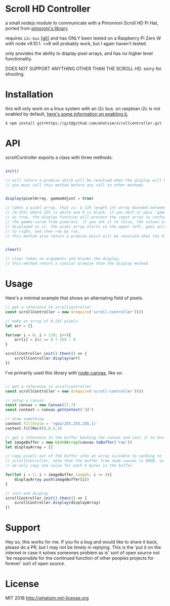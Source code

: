 Scroll HD Controller
====================

a small nodejs module to communicate with a Pimonroni Scroll HD Pi Hat, ported from 
[pimoroni's library](https://github.com/pimoroni/scroll-phat-hd)

requires `i2c-bus` \[[git](https://github.com/fivdi/i2c-bus)\] and has ONLY been
tested on a Raspberry Pi Zero W with node v9.10.1. >v8 will probably work, but
I again haven't tested.

only provides the ability to display pixel arrays, and has no higher level
functionality.

DOES NOT SUPPORT ANYTHING OTHER THAN THE SCROLL HD. sorry for shouting.

Installation
============

this will only work on a linux system with an i2c bus. on raspbian i2c
is not enabled by default, [here's some information on enabling it.](https://learn.sparkfun.com/tutorials/raspberry-pi-spi-and-i2c-tutorial#i2c-on-pi)

```
$ npm install git+https://git@github.com/whatsim/scrollcontroller.git
```

API
===

scrollController exports a class with three methods:

```javascript

init()

// will return a promise which will be resolved when the display will be initialized
// you must call this method before any call to other methods

```
```javascript

display(pixelArray, gammaAdjust = true)

// takes a pixel array, that is: a 119 length int array bounded between
// [0-255] where 255 is white and 0 is black. if you omit or pass `gammaAdjust` 
// as true, the display function will process the input array to conform to 
// the gamma curve from pimoroni. if you set it to false, the values are
// displayed as is. the pixel array starts in the upper left, goes across left
// to right, and then row by row.
// this method also return a promise which will be resolved when the display has been updated

```
```javascript

clear()

// clear takes no arguments and blanks the display.
// this method return a similar promise than the display method

```

Usage
=====

Here's a minimal example that shows an alternating field of pixels.

```javascript
// get a reference to scrollcontroller
const scrollController = new (require('scroll-controller')())

// make an array of 0-255 pixels
let arr = []

for(var i = 0; i < 119; i++){
    arr[i] = i%2 == 0 ? 255 : 0
}

scrollController.init().then(() => {
    scrollController.display(arr)
})
```

I've primarily used this library with [node-canvas](https://github.com/Automattic/node-canvas), like so:

```javascript

// get a reference to scrollcontroller
const scrollController = new (require('scroll-controller')())

// setup a canvas
const canvas = new Canvas(17,7)
const context = canvas.getContext('2d')

// draw something
context.fillStyle = 'rgba(255,255,255,1)'
context.fillRect(0,0,5,5)

// get a reference to the buffer backing the canvas and cast it to Unsigned Int
let imageBuffer = new Uint8Array(canvas.toBuffer('raw'))
let displayArray = []

// copy pixels out of the buffer into an array suitable to sending to 
// scrollController, note that the buffer from node canvas is ARGB, so
// we only copy one value for each 4 bytes in the buffer.

for(let i = 1; i < imageBuffer.length; i += 4){
	displayArray.push(imageBuffer[i])
}

// init and display
scrollController.init().then(() => {
    scrollController.display(displayArray)
})

```

Support
=======

Hey so, this works for me. If you fix a bug and would like to share it back, 
please do a PR, but I may not be timely in replying. This is the 'put it on 
the internet in case it solves someones problem as is' sort of open source not
'be responsible for the continued function of other peoples projects for 
forever' sort of open source.

License
=======

MIT 2018 http://whatsim.mit-license.org
